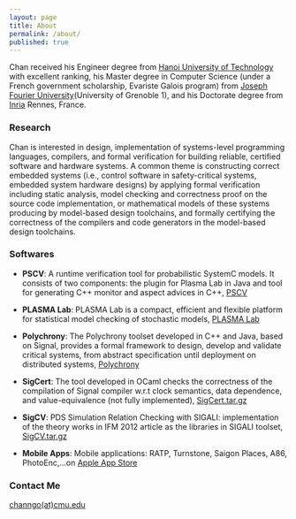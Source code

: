 ```yaml
---
layout: page
title: About
permalink: /about/
published: true
---
```


Chan received his Engineer degree from [Hanoi University of Technology](http://en.hust.edu.vn/home) with excellent ranking, his Master degree in Computer Science (under a French government scholarship, Evariste Galois program) from [Joseph Fourier University](https://www.ujf-grenoble.fr/?language=en)(University of Grenoble 1), and his Doctorate degree from [Inria](http://www.inria.fr/en/) Rennes, France.

### Research

Chan is interested in design, implementation of systems-level programming languages, compilers, and formal verification for building reliable, certified software and hardware systems. A common theme is constructing correct embedded systems (i.e., control software in safety-critical systems, embedded system hardware designs) by applying formal verification including static analysis, model checking and correctness proof on the source code implementation, or mathematical models of these systems producing by model-based design toolchains, and formally certifying the correctness of the compilers and code generators in the model-based design toolchains.

### Softwares

<ul>

<p><li><b>PSCV</b>: A runtime verification tool for probabilistic SystemC models. It consists of two components: the plugin for Plasma Lab in Java and tool for generating C++ monitor and aspect advices in C++, <A href="https://project.inria.fr/pscv/">PSCV</A>

<p><li><b>PLASMA Lab</b>: PLASMA Lab is a compact, efficient and flexible platform for statistical model checking of stochastic models,
<A href="https://project.inria.fr/plasma-lab/">PLASMA Lab</A></li></p>

<p><li><b>Polychrony</b>: The Polychrony toolset developed in C++ and Java, based on Signal, provides a formal framework to design, develop and validate critical systems, from abstract specification until deployment on distributed systems,
<A href="http://www.irisa.fr/espresso/Polychrony/">Polychrony</A></li></p>

<p><li><b>SigCert</b>: The tool developed in OCaml checks the correctness of the compilation of Signal compiler w.r.t clock semantics, data dependence, and value-equivalence (not fully implemented), <A href="http://people.rennes.inria.fr/Chan.Ngo/softs/SigCert.tar.gz">SigCert.tar.gz</A></li></p>

<p><li><b>SigCV</b>: PDS Simulation Relation Checking with SIGALI: implementation of the theory works in IFM 2012 article as the libraries in SIGALI toolset,
<A href="http://people.rennes.inria.fr/Chan.Ngo/softs/SigCV.tar.gz">SigCV.tar.gz</A> </li></p>

<p><li><b>Mobile Apps</b>: Mobile applications: RATP, Turnstone, Saigon Places, A86, PhotoEnc,...on <a href="https://itunes.apple.com/us/genre/ios/id36?mt=8" target="_blank">Apple App Store</a></li></p>

</ul>

### Contact Me

[channgo(at)cmu.edu](mailto:channgo@cmu.edu)
